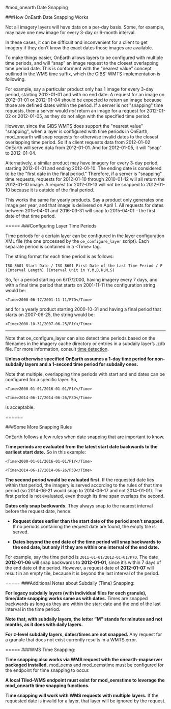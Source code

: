 #mod\_onearth Date Snapping

###How OnEarth Date Snapping Works

Not all imagery layers will have data on a per-day basis. Some, for
example, may have one new image for every 3-day or 6-month interval.

In these cases, it can be difficult and inconvenient for a client to get
imagery if they don’t know the exact dates those images are available.

To make things easier, OnEarth allows layers to be configured with
multiple time periods, and will “snap” an image request to the closest
overlapping time period date.  This is conforment with the "nearest value"
concept outlined in the WMS time suffix, which the GIBS' WMTS implementation
is following.

For example, say a particular product only has 1 image for every 3-day
period, starting 2012-01-01 and with no end date. A request for an image 
on 2012-01-01 or 2012-01-04 should be expected to return an image because
those are defined dates within the period. If a server is not "snapping" time
requests, then a server would _not_ return an image for a request for 
2012-01-02 or 2012-01-05, as they do not align with the specified time period. 

However, since the GIBS WMTS does support the "nearest value" "snapping", 
when a layer is configured with time periods in OnEarth, mod\_onearth
will snap requests for otherwise invalid dates to the closest overlapping 
time period. So if a client requests data from 2012-01-02 OnEarth will serve
data from 2012-01-01. And for 2012-01-05, it will “snap” to 2012-01-04.

Alternatively, a similar product may have imagery for every 3-day
period, starting 2012-01-01 and ending 2012-01-10.  The ending date is
considered to be the "first date in the final period."  Therefore, if a server
is "snapping" time requests, requests for 2012-01-10 through 2010-01-12 will all
return the 2012-01-10 image.  A request for 2012-01-13 will _not_ be snapped to 
2012-01-10 because it is outside of the final period.

This works the same for yearly products. Say a product only generates
one image per year, and that image is delivered on April 1. All requests
for dates between 2015-04-01 and 2016-03-31 will snap to 2015-04-01 –
the first date of that time period.

=====
###Configuring Layer Time Periods

Time periods for a certain layer can be configured in the layer
configuration XML file (the one processed by the `oe_configure_layer`
script). Each separate period is contained in a &lt;Time> tag.

The string format for each time period is as follows:

`ISO 8601 Start Date / ISO 8601 First Date of the Last Time Period / P
(Interval Length) (Interval Unit in Y,M,D,H,M,S)`

So, for a period starting on 6/17/2000, having imagery every 7 days, and
with a final time period that starts on 2001-11-11 the configuration
string would be:

`<Time>2000-06-17/2001-11-11/P7D</Time>`

and for a yearly product starting 2000-10-31 and having a final period
that starts on 2007-06-25, the string would be:

`<Time>2000-10-31/2007-06-25/P1Y</Time>`

------

Note that oe\_configure\_layer can also detect time periods based on the
filenames in the imagery cache directory or entries in a subdaily
layer’s .zdb file. For more information, consult [time detection](https://github.com/nasa-gibs/onearth/blob/master/doc/time_detection.md).

**Unless otherwise specified OnEarth assumes a 1-day time period for non-subdaily layers and a 1-second time period for subdaily ones.**

Note that multiple, overlapping time periods with start and end dates
can be configured for a specific layer. So,

`<Time>2000-01-01/2016-01-01/P1Y</Time>`

`<Time>2014-06-17/2014-06-26/P3D</Time>`

is acceptable.

======

###Some More Snapping Rules

OnEarth follows a few rules when date snapping that are important to know.

**Time periods are evaluated from the latest start date backwards to the
earliest start date.** So in this example:

`<Time>2000-01-01/2016-01-01/P1Y</Time>`

`<Time>2014-06-17/2014-06-26/P3D</Time>`

**The second period would be evaluated first.** If the requested date lies
within that period, the imagery is served according to the rules of that
time period (so 2014-06-21 would snap to 2014-06-17 and not 2014-01-01).
The first period is not evaluated, even though its time span overlaps
the second.

**Dates only snap backwards.** 
They always snap to the nearest interval before the request date, hence:

- **Request dates earlier than the start date of the period aren’t snapped.** 
If no periods containing the request date are found, the empty tile is served.   

- **Dates beyond the end date of the time period will snap backwards to the end date, 
but only if they are within one interval of the end date.**   

For example, say the time period is `2011-01-01/2012-01-01/P7D`. The
date **2012-01-06** will snap backwards to **2012-01-01**, since it’s
within 7 days of the end date of the period. However, a request date of
**2012-01-07** will result in an empty tile, because it is beyond the
last interval of the period.

=====
###Additional Notes about Subdaily (Time) Snapping:

**For legacy subdaily layers (with individual files for each granule),
time/date snapping works same as with dates.** Times are snapped
backwards as long as they are within the start date and the end of the
last interval in the time period. 

**Note that, with subdaily layers, the letter “M” stands for minutes 
and not months, as it does with daily layers.**

**For z-level subdaily layers, dates/times are not snapped.** Any
request for a granule that does not exist currently results in a WMTS
error.

=====
###WMS Time Snapping:

**Time snapping also works via WMS request with the onearth-mapserver packaged installed.** 
mod_oems and mod_oemstime must be configured for the endpoint for time snapping to occur.

**A local Tiled-WMS endpoint must exist for mod_oemstime to leverage the mod_onearth time snapping functions.**

**Time snapping will work with WMS requests with multiple layers.** If the requested date is invalid for a layer, that layer will be ignored by the request.
